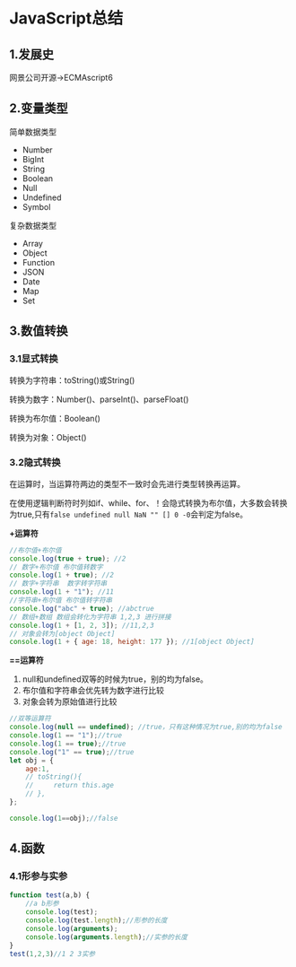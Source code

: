 # JavaScript总结

## 1.发展史

网景公司开源->ECMAscript6

## 2.变量类型

简单数据类型

- Number
- BigInt
- String
- Boolean
- Null
- Undefined
- Symbol

复杂数据类型

- Array
- Object
- Function
- JSON
- Date
- Map
- Set

## 3.数值转换

### 3.1显式转换

转换为字符串：toString()或String()

转换为数字：Number()、parseInt()、parseFloat()

转换为布尔值：Boolean()

转换为对象：Object()

### 3.2隐式转换

在运算时，当运算符两边的类型不一致时会先进行类型转换再运算。

在使用逻辑判断符时列如if、while、for、！会隐式转换为布尔值，大多数会转换为true,只有`false undefined null NaN "" [] 0 -0`会判定为false。

**+运算符**

```javascript
//布尔值+布尔值
console.log(true + true); //2
// 数字+布尔值 布尔值转数字
console.log(1 + true); //2
// 数字+字符串  数字转字符串
console.log(1 + "1"); //11
//字符串+布尔值 布尔值转字符串
console.log("abc" + true); //abctrue
// 数组+数组 数组会转化为字符串 1,2,3 进行拼接
console.log(1 + [1, 2, 3]); //11,2,3
// 对象会转为[object Object]
console.log(1 + { age: 18, height: 177 }); //1[object Object]
```

**==运算符**

1. null和undefined双等的时候为true，别的均为false。
2. 布尔值和字符串会优先转为数字进行比较
3. 对象会转为原始值进行比较

```js
//双等运算符
console.log(null == undefined); //true，只有这种情况为true,别的均为false
console.log(1 == "1");//true
console.log(1 == true);//true
console.log("1" == true);//true
let obj = {
    age:1,
    // toString(){
    //     return this.age
    // },
};

console.log(1==obj);//false
```

## 4.函数

### 4.1形参与实参

```js
function test(a,b) {
    //a b形参
    console.log(test);
    console.log(test.length);//形参的长度
    console.log(arguments);
    console.log(arguments.length);//实参的长度
}
test(1,2,3)//1 2 3实参
```





